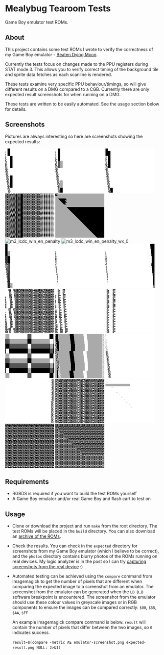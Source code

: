 # Mealybug Tearoom Tests

Game Boy emulator test ROMs.


## About

This project contains some test ROMs I wrote to verify the correctness of my Game Boy emulator - [Beaten Dying Moon](https://mattcurrie.com/bdm-demo/).

Currently the tests focus on changes made to the PPU registers during STAT mode 3. This allows you to verify correct timing of the background tile and sprite data fetches as each scanline is rendered.

These tests examine very specific PPU behaviour/timings, so will give different results on a DMG compared to a CGB. Currently there are only expected result screenshots for when running on a DMG.

These tests are written to be easily automated. See the usage section below for details.

## Screenshots

Pictures are always interesting so here are screenshots showing the expected results:

![m3_lcdc_bg_map_change](/expected/DMG-blob/m3_lcdc_bg_map_change.png?raw=true "m3_lcdc_bg_map_change")
![m3_lcdc_tile_sel_change](/expected/DMG-blob/m3_lcdc_tile_sel_change.png?raw=true "m3_lcdc_tile_sel_change")
![m3_lcdc_win_map_change](/expected/DMG-blob/m3_lcdc_win_map_change.png?raw=true "m3_lcdc_win_map_change")
![m3_lcdc_win_en_change_multiple](/expected/DMG-blob/m3_lcdc_win_en_change_multiple.png?raw=true "m3_lcdc_win_en_change_multiple")
![m3_lcdc_win_en_change_multiple_wx](/expected/DMG-blob/m3_lcdc_win_en_change_multiple_wx.png?raw=true "m3_lcdc_win_en_change_multiple_wx")
![m3_lcdc_win_en_penalty](/expected/DMG-blob/m3_lcdc_win_en_penalty.png?raw=true "m3_lcdc_win_en_penalty")
![m3_lcdc_win_en_penalty_wx_0](/expected/DMG-blob/m3_lcdc_win_en_penalty_wx_0.png?raw=true "m3_lcdc_win_en_penalty_wx_0")
![m3_lcdc_tile_sel_win_change](/expected/DMG-blob/m3_lcdc_tile_sel_win_change.png?raw=true "m3_lcdc_tile_sel_win_change")
![m3_lcdc_obj_en_change](/expected/DMG-blob/m3_lcdc_obj_en_change.png?raw=true "m3_lcdc_obj_en_change")
![m3_lcdc_obj_en_change_variant](/expected/DMG-blob/m3_lcdc_obj_en_change_variant.png?raw=true "m3_lcdc_obj_en_change_variant")
![m3_lcdc_bg_en_change](/expected/DMG-blob/m3_lcdc_bg_en_change.png?raw=true "m3_lcdc_bg_en_change")
![m3_lcdc_obj_size_change](/expected/DMG-blob/m3_lcdc_obj_size_change.png?raw=true "m3_lcdc_obj_size_change")
![m3_lcdc_obj_size_change_scx](/expected/DMG-blob/m3_lcdc_obj_size_change_scx.png?raw=true "m3_lcdc_obj_size_change_scx")
![m3_bgp_change](/expected/DMG-blob/m3_bgp_change.png?raw=true "m3_bgp_change")
![m3_bgp_change_sprites](/expected/DMG-blob/m3_bgp_change_sprites.png?raw=true "m3_bgp_change_sprites")
![m3_obp0_change](/expected/DMG-blob/m3_obp0_change.png?raw=true "m3_obp0_change")
![m3_scx_low_3_bits](/expected/DMG-blob/m3_scx_low_3_bits.png?raw=true "m3_scx_low_3_bits")
![m3_wx_4_change](/expected/DMG-blob/m3_wx_4_change.png?raw=true "m3_wx_4_change")
![m3_wx_4_change_sprites](/expected/DMG-blob/m3_wx_4_change_sprites.png?raw=true "m3_wx_4_change_sprites")
![m3_wx_5_change](/expected/DMG-blob/m3_wx_5_change.png?raw=true "m3_wx_5_change")
![m3_wx_6_change](/expected/DMG-blob/m3_wx_6_change.png?raw=true "m3_wx_6_change")

## Requirements

- RGBDS is required if you want to build the test ROMs yourself
- A Game Boy emulator and/or real Game Boy and flash cart to test on


## Usage

- Clone or download the project and run ```make``` from the root directory. The test ROMs will be placed in the ```build``` directory.  You can also download an [archive of the ROMs](mealybug-tearoom-tests.zip).
- Check the results. You can check in the ```expected``` directory for screenshots from my Game Boy emulator (which I believe to be correct), and the ```photos``` directory contains blurry photos of the ROMs running on real devices. My logic analyzer is in the post so I can try [capturing screenshots from the real device](https://github.com/svendahlstrand/game-boy-lcd-sniffing) :)
- Automated testing can be achieved using the ```compare``` command from imagemagick to get the number of pixels that are different when comparing the expected image to a screenshot from an emulator.  The screenshot from the emulator can be generated when the ```LD B,B``` software breakpoint is encountered. The screenshot from the emulator should use these colour values in greyscale images or in RGB components to ensure the images can be compared correctly: ```$00```, ```$55```, ```$AA```, ```$FF``` 

  An example imagemagick compare command is below. ```result``` will contain the number of pixels that differ between the two images, so ```0``` indicates success.

   ```result=$(compare -metric AE emulator-screenshot.png expected-result.png NULL: 2>&1)```
